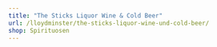 ```yaml
---
title: "The Sticks Liquor Wine & Cold Beer"
url: /lloydminster/the-sticks-liquor-wine-und-cold-beer/
shop: Spirituosen
---
```

